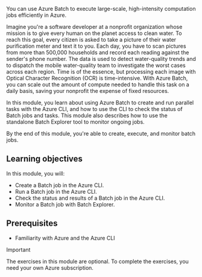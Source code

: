 You can use Azure Batch to execute large-scale, high-intensity computation jobs efficiently in Azure.

Imagine you're a software developer at a nonprofit organization whose mission is to give every human on the planet access to clean water. To reach this goal, every citizen is asked to take a picture of their water purification meter and text it to you. Each day, you have to scan pictures from more than 500,000 households and record each reading against the sender's phone number. The data is used to detect water-quality trends and to dispatch the mobile water-quality team to investigate the worst cases across each region. Time is of the essence, but processing each image with Optical Character Recognition (OCR) is time-intensive. With Azure Batch, you can scale out the amount of compute needed to handle this task on a daily basis, saving your nonprofit the expense of fixed resources.

In this module, you learn about using Azure Batch to create and run parallel tasks with the Azure CLI, and how to use the CLI to check the status of Batch jobs and tasks. This module also describes how to use the standalone Batch Explorer tool to monitor ongoing jobs.

By the end of this module, you're able to create, execute, and monitor batch jobs.

## Learning objectives

In this module, you will:

- Create a Batch job in the Azure CLI.
- Run a Batch job in the Azure CLI.
- Check the status and results of a Batch job in the Azure CLI.
- Monitor a Batch job with Batch Explorer.

## Prerequisites

- Familiarity with Azure and the Azure CLI

>[!IMPORTANT]
>The exercises in this module are optional. To complete the exercises, you need your own Azure subscription.
